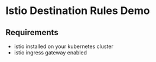 # Istio Destination Rules Demo

## Requirements
- istio installed on your kubernetes cluster
- istio ingress gateway enabled